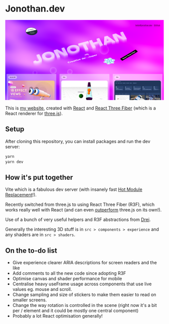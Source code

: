 # Jonothan.dev

![Sreenshot of jonothan.dev](/jonothan_dev_screenshot.png)

This is [my website](https://jonothan.dev), created with [React](https://react.dev/) and [React Three Fiber](https://github.com/pmndrs/react-three-fiber) (which is a React renderer for [three.js](https://threejs.org/)).

## Setup

After cloning this repository, you can install packages and run the dev server:
```bash
yarn
yarn dev
```

## How it's put together

Vite which is a fabulous dev server (with insanely fast [Hot Module Replacement](https://vitejs.dev/guide/features.html#hot-module-replacement)!).

Recently switched from three.js to using React Three Fiber (R3F), which works really well with React (and can even [outperform](https://docs.pmnd.rs/react-three-fiber/getting-started/introduction) three.js on its own!).

Use of a bunch of very useful helpers and R3F abstractions from [Drei](https://github.com/pmndrs/drei).

Generally the interesting 3D stuff is in `src > components > experience` and any shaders are in `src > shaders`.


## On the to-do list

- Give experience clearer ARIA descriptions for screen readers and the like
- Add comments to all the new code since adopting R3F
- Optimise canvas and shader performance for mobile
- Centralise heavy useFrame usage across components that use live values eg. mouse and scroll.
- Change sampling and size of stickers to make them easier to read on smaller screens.
- Change the way rotation is controlled in the scene (right now it's a bit per / element and it could be mostly one central component)
- Probably a lot React optimisation generally!
